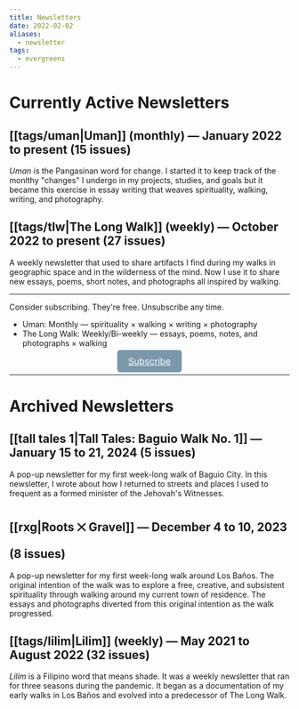 ```yaml
---
title: Newsletters
date: 2022-02-02
aliases:
  - newsletter
tags:
  - evergreens
---
```

# Currently Active Newsletters

## [[tags/uman|Uman]] (monthly) — January 2022 to present (15 issues)

*Uman* is the Pangasinan word for change. I started it to keep track of the monlthy "changes" I undergo in my projects, studies, and goals but it became this exercise in essay writing that weaves spirituality, walking, writing, and photography.

## [[tags/tlw|The Long Walk]] (weekly) — October 2022 to present (27 issues)

A weekly newsletter that used to share artifacts I find during my walks in geographic space and in the wilderness of the mind. Now I use it to share new essays, poems, short notes, and photographs all inspired by walking.

***
Consider subscribing. They're free. Unsubscribe any time.

- Uman: Monthly — spirituality × walking × writing × photography
- The Long Walk: Weekly/Bi-weekly — essays, poems, notes, and photographs × walking

<style>

/* Style for the Submit button */

.submit-button {

background-color: #7b97aa;

color: white;

padding: 10px 20px;

font-size: 16px;

border-radius: 5px;

border: none;

transition: background-color 0.3s, transform 0.2s, box-shadow 0.3s;

}

  

/* Hover effect */

.submit-button:hover {

background-color: #5c7f93; /* Darker color on hover */

transform: scale(1.05); /* Scale up the button slightly */

box-shadow: 0px 0px 10px rgba(0, 0, 0, 0.3); /* Add shadow on hover */

}

  

</style>

  

<div style="text-align: center;">

<p>

<a href="https://list.vinceimbat.com/subscription/form" class="submit-button">Subscribe</a>

</p>

</div>

***

# Archived Newsletters

## [[tall tales 1|Tall Tales: Baguio Walk No. 1]]   — January 15 to 21, 2024 (5 issues)

A pop-up newsletter for my first week-long walk of Baguio City. In this newsletter, I wrote about how I returned to streets and places I used to frequent as a formed minister of the Jehovah's Witnesses.

## [[rxg|Roots ྾ Gravel]]  — December 4 to 10, 2023 (8 issues)

A pop-up newsletter for my first week-long walk around Los Baños. The original intention of the walk was to explore a free, creative, and subsistent spirituality through walking around my current town of residence. The essays and photographs diverted from this original intention as the walk progressed.

## [[tags/lilim|Lilim]] (weekly) — May 2021 to August 2022 (32 issues)

*Lilim* is a Filipino word that means shade. It was a weekly newsletter that ran for three seasons during the pandemic. It began as a documentation of my early walks in Los Baños and evolved into a predecessor of The Long Walk.